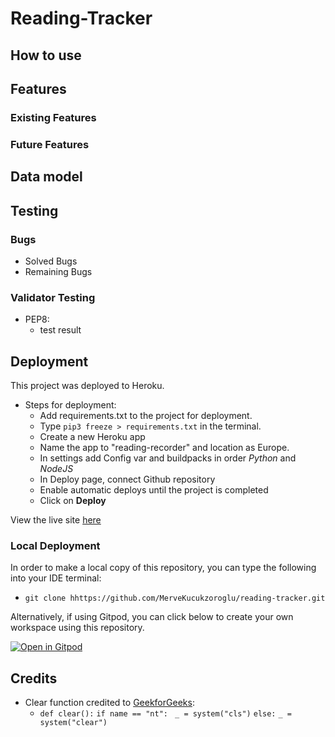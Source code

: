 # Reading-Tracker

## How to use

## Features
### Existing Features
### Future Features

## Data model

## Testing
### Bugs
* Solved Bugs
* Remaining Bugs

### Validator Testing
* PEP8:
    * test result

## Deployment
This project was deployed to Heroku.
* Steps for deployment:
    * Add requirements.txt to the project for deployment.
    * Type `pip3 freeze > requirements.txt` in the terminal.
    * Create a new Heroku app
    * Name the app to "reading-recorder" and location as Europe.
    * In settings add Config var and buildpacks in order _Python_ and _NodeJS_
    * In Deploy page, connect Github repository
    * Enable automatic deploys until the project is completed 
    * Click on __Deploy__

View the live site [here](https://reading-recorder.herokuapp.com/)

### Local Deployment

In order to make a local copy of this repository, you can type the following into your IDE terminal:

- `git clone hhttps://github.com/MerveKucukzoroglu/reading-tracker.git`

Alternatively, if using Gitpod, you can click below to create your own workspace using this repository.

[![Open in Gitpod](https://gitpod.io/button/open-in-gitpod.svg)](https://gitpod.io/#https://github.com/MerveKucukzoroglu/reading-tracker)

## Credits

* Clear function credited to [GeekforGeeks](https://www.geeksforgeeks.org/clear-screen-python/):
    * `def clear():`
     `if name == "nt":`
       ` _ = system("cls")`
    `else:`
        `_ = system("clear")`
